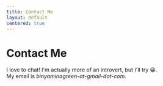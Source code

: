 ```yaml
---
title: Contact Me
layout: default
centered: true
---
```


# Contact Me

I love to chat! I'm actually more of an introvert, but I'll try :grinning:.\
My email is *binyaminagreen-at-gmail-dot-com*.